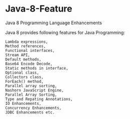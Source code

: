 # Java-8-Feature

Java 8 Programming Language Enhancements

Java 8 provides following features for Java Programming:

    Lambda expressions,
    Method references,
    Functional interfaces,
    Stream API,
    Default methods,
    Base64 Encode Decode,
    Static methods in interface,
    Optional class,
    Collectors class,
    ForEach() method,
    Parallel array sorting,
    Nashorn JavaScript Engine,
    Parallel Array Sorting,
    Type and Repating Annotations,
    IO Enhancements,
    Concurrency Enhancements,
    JDBC Enhancements etc.
